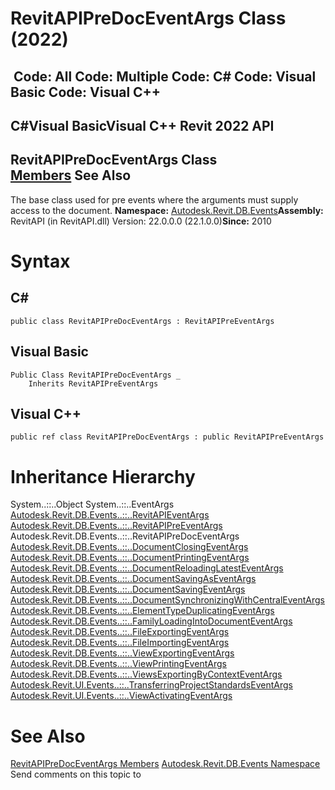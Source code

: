 # RevitAPIPreDocEventArgs Class (2022)

﻿
 Code: All Code: Multiple Code: C# Code: Visual Basic Code: Visual C++   
---  
C#Visual BasicVisual C++
Revit 2022 API  
---  
RevitAPIPreDocEventArgs Class  
[Members](f8ee435b-a478-b233-c784-a9f3dcf05721.md "RevitAPIPreDocEventArgs Members") See Also  
---  
The base class used for pre events where the arguments must supply access to the document. 
**Namespace:** [Autodesk.Revit.DB.Events](b86712d6-83b3-e044-8016-f9881ecd3800.md "Autodesk.Revit.DB.Events Namespace")**Assembly:** RevitAPI (in RevitAPI.dll) Version: 22.0.0.0 (22.1.0.0)**Since:** 2010 
# Syntax
C#  
---  
```text
public class RevitAPIPreDocEventArgs : RevitAPIPreEventArgs
```
  
Visual Basic  
---  
```text
Public Class RevitAPIPreDocEventArgs _
	Inherits RevitAPIPreEventArgs
```
  
Visual C++  
---  
```text
public ref class RevitAPIPreDocEventArgs : public RevitAPIPreEventArgs
```
  
# Inheritance Hierarchy
System..::..Object System..::..EventArgs [Autodesk.Revit.DB.Events..::..RevitAPIEventArgs](7c98499c-e345-cfda-ef89-48eccd3c9992.md "RevitAPIEventArgs Class") [Autodesk.Revit.DB.Events..::..RevitAPIPreEventArgs](14097470-c9d9-0143-dc1b-b93a60a460e6.md "RevitAPIPreEventArgs Class") Autodesk.Revit.DB.Events..::..RevitAPIPreDocEventArgs [Autodesk.Revit.DB.Events..::..DocumentClosingEventArgs](939d187e-051c-6a8a-0bb9-6c030b0911a4.md "DocumentClosingEventArgs Class") [Autodesk.Revit.DB.Events..::..DocumentPrintingEventArgs](cae91da6-7e05-e47c-5957-15330428c303.md "DocumentPrintingEventArgs Class") [Autodesk.Revit.DB.Events..::..DocumentReloadingLatestEventArgs](0952bb8e-fa8d-382a-ba2b-97bbbc820a99.md "DocumentReloadingLatestEventArgs Class") [Autodesk.Revit.DB.Events..::..DocumentSavingAsEventArgs](1bb9bb9f-be64-3c6f-804b-66fe6a2b0562.md "DocumentSavingAsEventArgs Class") [Autodesk.Revit.DB.Events..::..DocumentSavingEventArgs](e812523c-81f5-454f-9868-4332ab6c74a9.md "DocumentSavingEventArgs Class") [Autodesk.Revit.DB.Events..::..DocumentSynchronizingWithCentralEventArgs](d6859206-10ee-9570-a1a8-98a68f3e1fd9.md "DocumentSynchronizingWithCentralEventArgs Class") [Autodesk.Revit.DB.Events..::..ElementTypeDuplicatingEventArgs](a507c83d-21c0-badf-ee5d-f5e4c76886a8.md "ElementTypeDuplicatingEventArgs Class") [Autodesk.Revit.DB.Events..::..FamilyLoadingIntoDocumentEventArgs](e2dcca36-38d1-8bc9-d9f5-fd52bbd5ba0f.md "FamilyLoadingIntoDocumentEventArgs Class") [Autodesk.Revit.DB.Events..::..FileExportingEventArgs](33fecf48-ec69-4d54-8e73-4f8b6233a744.md "FileExportingEventArgs Class") [Autodesk.Revit.DB.Events..::..FileImportingEventArgs](be397e59-7332-cb8f-426d-ebe7f420e0c9.md "FileImportingEventArgs Class") [Autodesk.Revit.DB.Events..::..ViewExportingEventArgs](46171adf-d115-9796-b6f7-7d1e27d5d3b5.md "ViewExportingEventArgs Class") [Autodesk.Revit.DB.Events..::..ViewPrintingEventArgs](8e7d048f-a50b-7903-6001-6716f7eabdb5.md "ViewPrintingEventArgs Class") [Autodesk.Revit.DB.Events..::..ViewsExportingByContextEventArgs](5db665aa-f9cb-f204-72e0-eff6597a9a9d.md "ViewsExportingByContextEventArgs Class") [Autodesk.Revit.UI.Events..::..TransferringProjectStandardsEventArgs](ffc4e960-25e8-9edb-f660-d328c57e65d0.md "TransferringProjectStandardsEventArgs Class") [Autodesk.Revit.UI.Events..::..ViewActivatingEventArgs](3b279e84-422c-ddc4-44df-fa5498124b14.md "ViewActivatingEventArgs Class")
# See Also
[RevitAPIPreDocEventArgs Members](f8ee435b-a478-b233-c784-a9f3dcf05721.md "RevitAPIPreDocEventArgs Members")
[Autodesk.Revit.DB.Events Namespace](b86712d6-83b3-e044-8016-f9881ecd3800.md "Autodesk.Revit.DB.Events Namespace")
Send comments on this topic to 